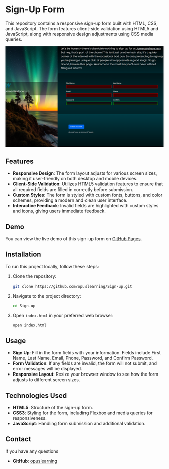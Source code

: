 # Sign-Up Form


This repository contains a responsive sign-up form built with HTML, CSS, and JavaScript. The form features client-side validation using HTML5 and JavaScript, along with responsive design adjustments using CSS media queries.

![Sign-Up Form](./assets/signup.png)

## Features

- **Responsive Design**: The form layout adjusts for various screen sizes, making it user-friendly on both desktop and mobile devices.
- **Client-Side Validation**: Utilizes HTML5 validation features to ensure that all required fields are filled in correctly before submission.
- **Custom Styles**: The form is styled with custom fonts, buttons, and color schemes, providing a modern and clean user interface.
- **Interactive Feedback**: Invalid fields are highlighted with custom styles and icons, giving users immediate feedback.

## Demo

You can view the live demo of this sign-up form on [GitHub Pages](https://opuslearning.github.io/Sign-up/).

## Installation

To run this project locally, follow these steps:

1. Clone the repository:
    ```bash
    git clone https://github.com/opuslearning/Sign-up.git
    ```

2. Navigate to the project directory:
    ```bash
    cd Sign-up
    ```

3. Open `index.html` in your preferred web browser:
    ```bash
    open index.html
    ```

## Usage

- **Sign Up**: Fill in the form fields with your information. Fields include First Name, Last Name, Email, Phone, Password, and Confirm Password.
- **Form Validation**: If any fields are invalid, the form will not submit, and error messages will be displayed.
- **Responsive Layout**: Resize your browser window to see how the form adjusts to different screen sizes.

## Technologies Used

- **HTML5**: Structure of the sign-up form.
- **CSS3**: Styling for the form, including Flexbox and media queries for responsiveness.
- **JavaScript**: Handling form submission and additional validation.





## Contact

If you have any questions

- **GitHub**: [opuslearning](https://github.com/opuslearning)

